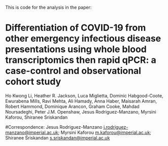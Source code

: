 
This is code for the analysis in the paper:

# Differentiation of COVID-19 from other emergency infectious disease presentations using whole blood transcriptomics then rapid qPCR: a case-control and observational cohort study

Ho Kwong Li, Heather R. Jackson, Luca Miglietta, Dominic Habgood-Coote, Ewurabena Mills, Ravi Mehta, Ali Hamady, Anna Haber, Maisarah Amran, Robert Hammond, Dominique Arancon, Graham Cooke, Mahdad Noursadeghi, Peter J.M. Openshaw, Jesus Rodriguez-Manzano, Myrsini Kaforou, Shiranee Sriskandan

#Correspondence: Jesus Rodriguez-Manzano j.rodriguez-manzano@imperial.ac.uk; Myrsini Kaforou m.kaforou@imperial.ac.uk; Shiranee Sriskandan s.sriskandan@imperial.ac.uk
